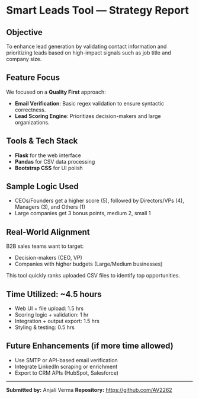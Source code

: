 # Smart Leads Tool — Strategy Report

## Objective
To enhance lead generation by validating contact information and prioritizing leads based on high-impact signals such as job title and company size.

## Feature Focus
We focused on a **Quality First** approach:
- **Email Verification**: Basic regex validation to ensure syntactic correctness.
- **Lead Scoring Engine**: Prioritizes decision-makers and large organizations.

## Tools & Tech Stack
- **Flask** for the web interface
- **Pandas** for CSV data processing
- **Bootstrap CSS** for UI polish

## Sample Logic Used
- CEOs/Founders get a higher score (5), followed by Directors/VPs (4), Managers (3), and Others (1)
- Large companies get 3 bonus points, medium 2, small 1

## Real-World Alignment
B2B sales teams want to target:
- Decision-makers (CEO, VP)
- Companies with higher budgets (Large/Medium businesses)

This tool quickly ranks uploaded CSV files to identify top opportunities.

## Time Utilized: ~4.5 hours
- Web UI + file upload: 1.5 hrs
- Scoring logic + validation: 1 hr
- Integration + output export: 1.5 hrs
- Styling & testing: 0.5 hrs

## Future Enhancements (if more time allowed)
- Use SMTP or API-based email verification
- Integrate LinkedIn scraping or enrichment
- Export to CRM APIs (HubSpot, Salesforce)

---

**Submitted by:** Anjali Verma
**Repository:** https://github.com/AV2262
